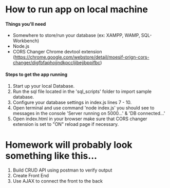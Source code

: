# How to run app on local machine

#### Things you'll need
* Somewhere to store/run your database (ex: XAMPP, WAMP, SQL-Workbench)
* Node.js
* CORS Changer Chrome devtool extension (https://chrome.google.com/webstore/detail/moesif-orign-cors-changer/digfbfaphojjndkpccljibejjbppifbc)

#### Steps to get the app running
1. Start up your local Database.
2. Run the sql file located in the 'sql_scripts' folder to import sample database.
3. Configure your database settings in index.js lines 7 - 10.
4. Open terminal and use command 'node index.js' you should see to messages in the console 'Server running on 5000...' & 'DB connected...'
5. Open index.html in your browser make sure that CORS changer extension is set to "ON" reload page if necessary.

# Homework will probably look something like this...
1. Build CRUD API using postman to verify output
2. Create Front End
3. Use AJAX to connect the front to the back
